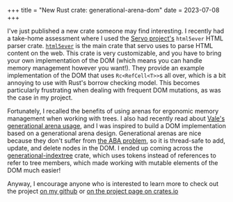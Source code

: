 +++
title = "New Rust crate: generational-arena-dom"
date = 2023-07-08
+++

I've just published a new crate someone may find interesting. I recently had a take-home assessment where I used the [Servo project's](https://servo.org/) `html5ever` HTML parser crate. [`html5ever`](https://github.com/servo/html5ever) is the main crate that servo uses to parse HTML content on the web. This crate is very customizable, and you have to bring your own implementation of the DOM (which means you can handle memory management however you want!). They provide an example implementation of the DOM that uses `Rc<RefCell<T>>`s all over, which is a bit annoying to use with Rust's borrow checking model. This becomes particularly frustrating when dealing with frequent DOM mutations, as was the case in my project.

Fortunately, I recalled the benefits of using arenas for ergonomic memory management when working with trees. I also had recently read about [Vale's generational arena usage](https://verdagon.dev/blog/hybrid-generational-memory), and I was inspired to build a DOM implementation based on a generational arena design. Generational arenas are nice because they don't suffer from [the ABA problem](https://en.wikipedia.org/wiki/ABA_problem), so it is thread-safe to add, update, and delete nodes in the DOM. I ended up coming across the [generational-indextree](https://crates.io/crates/generational-indextree) crate, which uses tokens instead of references to refer to tree members, which made working with mutable elements of the DOM much easier!

Anyway, I encourage anyone who is interested to learn more to check out the project [on my github](https://github.com/ethanhs/generational-arena-dom) or [on the project page on crates.io](https://crates.io/crates/generational-arena-dom)